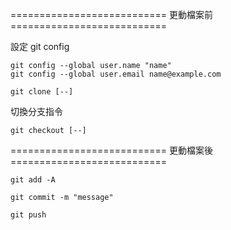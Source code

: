 =========================== 更動檔案前 ===========================

設定 git config

`git config --global user.name "name"`
<br />
`git config --global user.email name@example.com`

`git clone [--]`

切換分支指令

`git checkout [--]`

=========================== 更動檔案後 ===========================

`git add -A`

`git commit -m "message"`

`git push`
